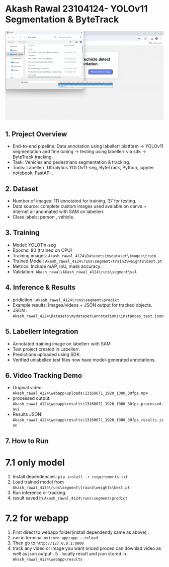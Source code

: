 # Akash Rawal 23104124- YOLOv11 Segmentation & ByteTrack 

![demo web app created](Akash_rawal_4124\2025-09-2317-09-37-ezgif.com-video-to-gif-converter.gif)


## 1. Project Overview
- End-to-end pipeline: Data annotation using labellerr platform → YOLOv11 segmentation and fine tuning  → testing using labellerr via sdk → ByteTrack tracking.
- Task: Vehicles and pedestrians segmentation & tracking.
- Tools: Labellerr, Ultralytics YOLOv11-seg, ByteTrack, Python, jupyter notebook, FastAPI .

## 2. Dataset
- Number of images: 111 annotated for training, 37 for testing.
- Data source: complete custom images used avalable on canva + internet all anonnated with SAM on labellerr.
- Class labels: person , vehicle.

## 3. Training
- Model: YOLO11n-seg
- Epochs: 80 (trained on CPU)
- Training images: `Akash_rawal_4124\Datasets\mydataset\images\train`
- Trained Model: `Akash_rawal_4124\runs\segment\train3\weights\best.pt`
- Metrics: Include mAP, IoU, mask accuracy.
- Validation: `Akash_rawal\Akash_rawal_4124\runs\segment\val`

## 4. Inference & Results
- pridiction : `Akash_rawal_4124\runs\segment\predict`
- Example results: Images/videos + JSON output for tracked objects.
- JSON : `Akash_rawal_4124\Datasets\mydataset\annotations\instances_test.json`

## 5. Labellerr Integration
- Annotated training image on labellerr with SAM
- Test project created in Labellerr.
- Predictions uploaded using SDK.
- Verified unlabelled test files now have model-generated annotations.

## 6. Video Tracking Demo
- Original video: `Akash_rawal_4124\webapp\uploads\13160071_1920_1080_30fps.mp4`
- processed output: `Akash_rawal_4124\webapp\results\13160071_1920_1080_30fps_processed.avi`
- Results JSON: `Akash_rawal_4124\webapp\results\13160071_1920_1080_30fps_results.json`

## 7. How to Run

# 7.1 only model  
1. Install dependencies: `pip install -r requirements.txt`
2. Load trained model from `Akash_rawal_4124\runs\segment\train3\weights\best.pt`
3. Run inference or tracking.
4. result saved in `Akash_rawal_4124\runs\segment\predict`

# 7.2 for webapp
1. First direct to webapp folder(install dependendy same as above) .
2. run in terminal `uvicorn app:app --reload`
3. Then go to `http://127.0.0.1:8000`
4. track any video or image you want onced proced can downlad video as well as json output .
5 . locally result and json stored in :  `Akash_rawal_4124\webapp\results`

